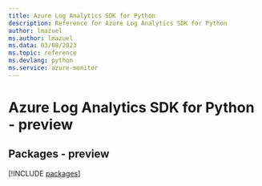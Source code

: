 ```yaml
---
title: Azure Log Analytics SDK for Python
description: Reference for Azure Log Analytics SDK for Python
author: lmazuel
ms.author: lmazuel
ms.data: 03/08/2023
ms.topic: reference
ms.devlang: python
ms.service: azure-monitor
---
```

# Azure Log Analytics SDK for Python - preview
## Packages - preview
[!INCLUDE [packages](log-analytics-index.md)]